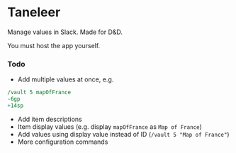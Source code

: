 # Taneleer
Manage values in Slack. Made for D&amp;D.

You must host the app yourself.

### Todo
- Add multiple values at once, e.g.
```perl
/vault 5 mapOfFrance
-6gp
+14sp
```
- Add item descriptions
- Item display values (e.g. display `mapOfFrance` as `Map of France`)
- Add values using display value instead of ID (`/vault 5 "Map of France"`)
- More configuration commands
